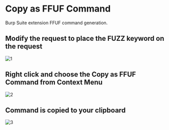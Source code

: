 # Copy as FFUF Command

Burp Suite extension FFUF command generation.

## Modify the request to place the FUZZ keyword on the request

![1](https://github.com/phlmox/burp_copy_as_ffuf_command/assets/62145317/797ea794-8704-4ec5-a755-787ef5a4de2a)

## Right click and choose the Copy as FFUF Command from Context Menu

![2](https://github.com/phlmox/burp_copy_as_ffuf_command/assets/62145317/64fd7e77-0ac9-4460-a6b1-6e0cd06d332c)

## Command is copied to your clipboard

![3](https://github.com/phlmox/burp_copy_as_ffuf_command/assets/62145317/b38f9693-f861-4cfb-a083-e0dcd5d55915)
